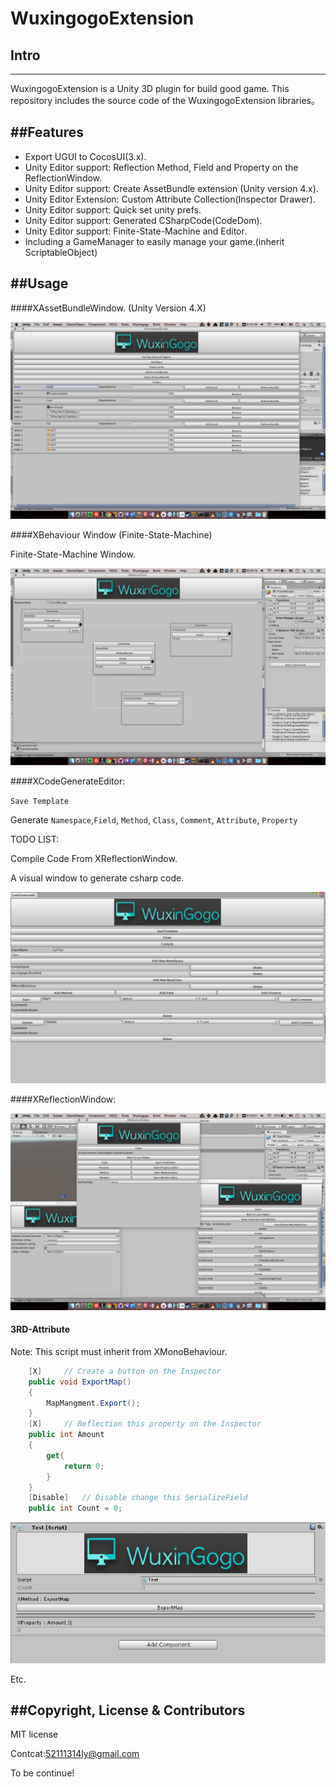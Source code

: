 # WuxingogoExtension

## Intro
------

WuxingogoExtension is a Unity 3D plugin for build good game.
This repository includes the source code of the WuxingogoExtension libraries。


##Features
------

* Export UGUI to CocosUI(3.x).
* Unity Editor support: Reflection Method, Field and Property on the ReflectionWindow.
* Unity Editor support: Create AssetBundle extension (Unity version 4.x).
* Unity Editor Extension: Custom Attribute Collection(Inspector Drawer).
* Unity Editor support: Quick set unity prefs.
* Unity Editor support: Generated CSharpCode(CodeDom).
* Unity Editor support: Finite-State-Machine and Editor.
* Including a GameManager to easily manage your game.(inherit ScriptableObject)

##Usage
-----------

####XAssetBundleWindow. (Unity Version 4.X)

![github](ScreenShot/AssetBundle.png "github") 

####XBehaviour Window (Finite-State-Machine)

Finite-State-Machine Window.

![github](ScreenShot/BehaviourFSM.png "github") 

####XCodeGenerateEditor:

`Save Template`

Generate `Namespace`,`Field`, `Method`, `Class`, `Comment`, `Attribute`, `Property`

TODO LIST: 

Compile Code From XReflectionWindow.

A visual window to generate csharp code.

![github](ScreenShot/CodeGenerate.png "github") 

####XReflectionWindow:

![github](ScreenShot/Reflection.png "github") 


#### 3RD-Attribute

Note: This script must inherit from XMonoBehaviour.

```c#
    [X]		// Create a button on the Inspector
    public void ExportMap()
    {
        MapMangment.Export();
    }
    [X]		// Reflection this property on the Inspector
    public int Amount
    {
        get{
        	return 0;
    	}
    }
    [Disable]	// Disable change this SerializeField
    public int Count = 0;
```
![github](ScreenShot/AttributeExtension.png "github") 

Etc.

##Copyright, License & Contributors
-----
MIT license

Contcat:52111314ly@gmail.com

To be continue!















